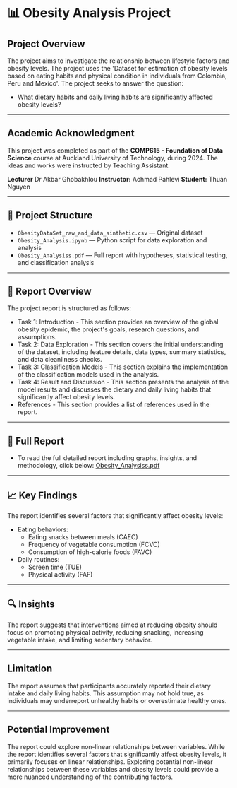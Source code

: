 # 📊 Obesity Analysis Project

## Project Overview

The project aims to investigate the relationship between lifestyle factors and obesity levels.
The project uses the 'Dataset for estimation of obesity levels based on eating habits and physical condition in individuals from Colombia, Peru and Mexico'. The project seeks to answer the question:
* What dietary habits and daily living habits are significantly affected obesity levels?

---

## Academic Acknowledgment

This project was completed as part of the **COMP615 - Foundation of Data Science** course at Auckland University of Technology, during 2024.
The ideas and works were instructed by Teaching Assistant.

**Lecturer** Dr Akbar Ghobakhlou
**Instructor:** Achmad Pahlevi 
**Student:** Thuan Nguyen 

---

## 📁 Project Structure

- `ObesityDataSet_raw_and_data_sinthetic.csv` — Original dataset 
- `Obesity_Analysis.ipynb` — Python script for data exploration and analysis
- `Obesity_Analysiss.pdf` — Full report with hypotheses, statistical testing, and classification analysis

---

## 📂 Report Overview
The project report is structured as follows:
* Task 1: Introduction - This section provides an overview of the global obesity epidemic, the project's goals, research questions, and assumptions.
* Task 2: Data Exploration - This section covers the initial understanding of the dataset, including feature details, data types, summary statistics, and data cleanliness checks.
* Task 3: Classification Models -  This section explains the implementation of the classification models used in the analysis.
* Task 4: Result and Discussion - This section presents the analysis of the model results and discusses the dietary and daily living habits that significantly affect obesity levels.
* References - This section provides a list of references used in the report.

---

## 📁 Full Report
* To read the full detailed report including graphs, insights, and methodology, click below:
[Obesity_Analysiss.pdf](./Obesity_Analysiss.pdf)

---

## 📈 Key Findings
The report identifies several factors that significantly affect obesity levels:

* Eating behaviors:
    * Eating snacks between meals (CAEC)
    * Frequency of vegetable consumption (FCVC)
    * Consumption of high-calorie foods (FAVC)
* Daily routines:
    * Screen time (TUE)
    * Physical activity (FAF)

---

## 🔍 Insights
The report suggests that interventions aimed at reducing obesity should focus on promoting physical activity, reducing snacking, increasing vegetable intake, and limiting sedentary behavior.

---

## Limitation
The report assumes that participants accurately reported their dietary intake and daily living habits. This assumption may not hold true, as individuals may underreport unhealthy habits or overestimate healthy ones.

---

## Potential Improvement
The report could explore non-linear relationships between variables. While the report identifies several factors that significantly affect obesity levels, it primarily focuses on linear relationships. Exploring potential non-linear relationships between these variables and obesity levels could provide a more nuanced understanding of the contributing factors.


